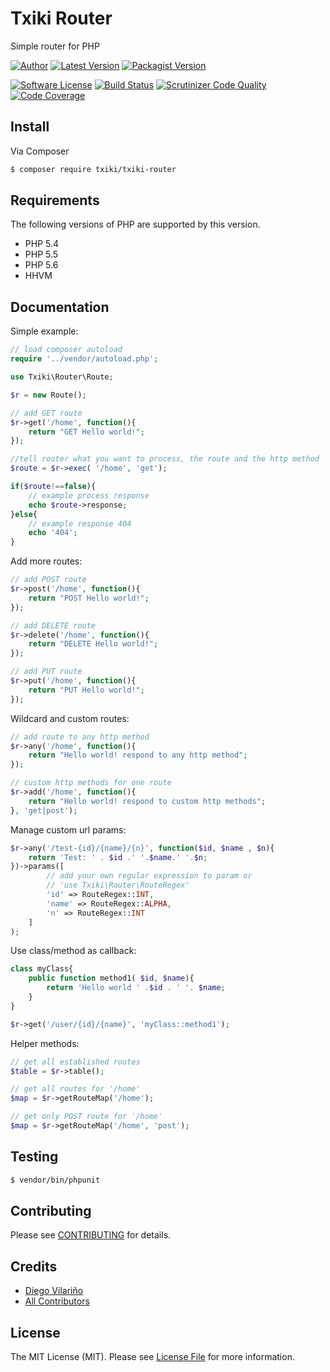# Txiki Router

Simple router for PHP

[![Author](http://img.shields.io/badge/author-@dieg0v-blue.svg?style=flat-square)](https://twitter.com/dieg0v)
[![Latest Version](https://img.shields.io/github/release/dieg0v/txiki-router.svg?style=flat-square)](https://github.com/dieg0v/txiki-router/releases)
[![Packagist Version](https://img.shields.io/packagist/v/txiki/txiki-router.svg?style=flat-square)](https://packagist.org/packages/txiki/txiki-router)

[![Software License](https://img.shields.io/badge/license-MIT-brightgreen.svg?style=flat-square)](LICENSE.md)
[![Build Status](https://img.shields.io/travis/dieg0v/txiki-router/master.svg?style=flat-square)](https://travis-ci.org/dieg0v/txiki-router)
[![Scrutinizer Code Quality](https://img.shields.io/scrutinizer/g/dieg0v/txiki-router.svg?style=flat-square)](https://scrutinizer-ci.com/g/dieg0v/txiki-router/?branch=master)
[![Code Coverage](https://img.shields.io/scrutinizer/coverage/g/dieg0v/txiki-router.svg?style=flat-square)](https://scrutinizer-ci.com/g/dieg0v/txiki-router/?branch=master)

## Install

Via Composer

``` bash
$ composer require txiki/txiki-router
```

## Requirements

The following versions of PHP are supported by this version.

* PHP 5.4
* PHP 5.5
* PHP 5.6
* HHVM

## Documentation

Simple example:

``` php
// load composer autoload
require '../vendor/autoload.php';

use Txiki\Router\Route;

$r = new Route();

// add GET route
$r->get('/home', function(){
    return "GET Hello world!";
});

//tell router what you want to process, the route and the http method
$route = $r->exec( '/home', 'get');

if($route!==false){
	// example process response
	echo $route->response;
}else{
	// example response 404
	echo '404';
}
```

Add more routes:

``` php
// add POST route
$r->post('/home', function(){
    return "POST Hello world!";
});

// add DELETE route
$r->delete('/home', function(){
    return "DELETE Hello world!";
});

// add PUT route
$r->put('/home', function(){
    return "PUT Hello world!";
});
```

Wildcard and custom routes:
``` php
// add route to any http method
$r->any('/home', function(){
    return "Hello world! respond to any http method";
});

// custom http methods for one route
$r->add('/home', function(){
    return "Hello world! respond to custom http methods";
}, 'get|post');
```

Manage custom url params:
``` php
$r->any('/test-{id}/{name}/{n}', function($id, $name , $n){
    return 'Test: ' . $id .' '.$name.' '.$n;
})->params([
		// add your own regular expression to param or
		// 'use Txiki\Router\RouteRegex'
		'id' => RouteRegex::INT,
		'name' => RouteRegex::ALPHA,
		'n' => RouteRegex::INT
	]
);
```

Use class/method as callback:
``` php
class myClass{
    public function method1( $id, $name){
        return 'Hello world ' .$id . ' '. $name;
    }
}

$r->get('/user/{id}/{name}', 'myClass::method1');
```

Helper methods:
``` php
// get all established routes
$table = $r->table();

// get all routes for '/home'
$map = $r->getRouteMap('/home');

// get only POST route for '/home'
$map = $r->getRouteMap('/home', 'post');
```

## Testing

``` bash
$ vendor/bin/phpunit
```

## Contributing

Please see [CONTRIBUTING](https://github.com/dieg0v/txiki-router/blob/master/CONTRIBUTING.md) for details.

## Credits

- [Diego Vilariño](https://github.com/dieg0v)
- [All Contributors](https://github.com/dieg0v/txiki-router/contributors)

## License

The MIT License (MIT). Please see [License File](https://github.com/dieg0v/txiki-router/blob/master/LICENSE.md) for more information.
